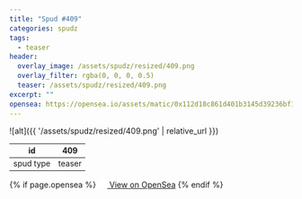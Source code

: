 ```yaml
---
title: "Spud #409"
categories: spudz
tags:
  - teaser
header:
  overlay_image: /assets/spudz/resized/409.png
  overlay_filter: rgba(0, 0, 0, 0.5)
  teaser: /assets/spudz/resized/409.png
excerpt: ""
opensea: https://opensea.io/assets/matic/0x112d18c861d401b3145d39236bf149f01e18beed/409
---
```

![alt]({{ '/assets/spudz/resized/409.png' | relative_url }})

| id | 409 |
|-|-|
| spud type | teaser |

{% if page.opensea %}
<a href="{{page.opensea}}" class="btn btn--info" onclick="window.open(this.href, '_blank'); return false;"><img src="/assets/images/opensea.svg" width="16px"><span>  View on OpenSea</span></a>
{% endif %}
